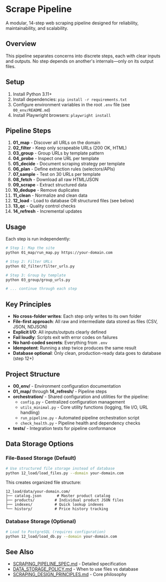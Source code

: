 # Scrape Pipeline

A modular, 14-step web scraping pipeline designed for reliability, maintainability, and scalability.

## Overview

This pipeline separates concerns into discrete steps, each with clear inputs and outputs. No step depends on another's internals—only on its output files.

## Setup

1. Install Python 3.11+
2. Install dependencies: `pip install -r requirements.txt`
3. Configure environment variables in the root `.env` file (see `00_env/README.md`)
4. Install Playwright browsers: `playwright install`

## Pipeline Steps

1. **01_map** - Discover all URLs on the domain
2. **02_filter** - Keep only scrapeable URLs (200 OK, HTML)
3. **03_group** - Group URLs by template pattern
4. **04_probe** - Inspect one URL per template
5. **05_decide** - Document scraping strategy per template
6. **06_plan** - Define extraction rules (selectors/APIs)
7. **07_sample** - Test on 30 URLs per template
8. **08_fetch** - Download all raw HTML/JSON
9. **09_scrape** - Extract structured data
10. **10_dedupe** - Remove duplicates
11. **11_clean** - Normalize and clean data
12. **12_load** - Load to database OR structured files (see below)
13. **13_qc** - Quality control checks
14. **14_refresh** - Incremental updates

## Usage

Each step is run independently:

```bash
# Step 1: Map the site
python 01_map/run_map.py https://your-domain.com

# Step 2: Filter URLs
python 02_filter/filter_urls.py

# Step 3: Group by template
python 03_group/group_urls.py

# ... continue through each step
```

## Key Principles

- **No cross-folder writes**: Each step only writes to its own folder
- **File-first approach**: All raw and intermediate data stored as files (CSV, JSON, NDJSON)
- **Explicit I/O**: All inputs/outputs clearly defined
- **Fail loudly**: Scripts exit with error codes on failures
- **No hard-coded secrets**: Everything from `.env`
- **Idempotent**: Running a step twice produces the same result
- **Database optional**: Only clean, production-ready data goes to database (step 12+)

## Project Structure

- **00_env/** - Environment configuration documentation
- **01_map/** through **14_refresh/** - Pipeline steps
- **orchestration/** - Shared configuration and utilities for the pipeline:
  - `config.py` - Centralized configuration management
  - `utils_minimal.py` - Core utility functions (logging, file I/O, URL handling)
  - `run_pipeline.py` - Automated pipeline orchestration script
  - `check_health.py` - Pipeline health and dependency checks
- **tests/** - Integration tests for pipeline conformance

## Data Storage Options

### File-Based Storage (Default)
```bash
# Use structured file storage instead of database
python 12_load/load_files.py --domain your-domain.com
```

This creates organized file structure:
```
12_load/data/your-domain.com/
├── catalog.json       # Master product catalog
├── products/         # Individual product JSON files
├── indexes/          # Quick lookup indexes
└── history/          # Price history tracking
```

### Database Storage (Optional)
```bash
# Load to PostgreSQL (requires configuration)
python 12_load/load_db.py --domain your-domain.com
```

## See Also

- [SCRAPING_PIPELINE_SPEC.md](./SCRAPING_PIPELINE_SPEC.md) - Detailed specification
- [DATA_STORAGE_POLICY.md](./DATA_STORAGE_POLICY.md) - When to use files vs database
- [SCRAPING_DESIGN_PRINCIPLES.md](../SCRAPING_DESIGN_PRINCIPLES.md) - Core philosophy